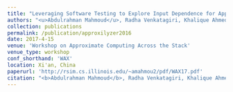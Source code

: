 ```yaml
---
title: "Leveraging Software Testing to Explore Input Dependence for Approximate Computing"
authors: "<u>Abdulrahman Mahmoud</u>, Radha Venkatagiri, Khalique Ahmed, Sarita Adve, Darko Marinov, and Sasa Misailovic"
collection: publications
permalink: /publication/approxilyzer2016
date: 2017-4-15
venue: 'Workshop on Approximate Computing Across the Stack' 
venue_type: workshop 
conf_shorthand: 'WAX'
location: Xi'an, China
paperurl: 'http://rsim.cs.illinois.edu/~amahmou2/pdf/WAX17.pdf' 
citation: "<b>Abdulrahman Mahmoud</b>, Radha Venkatagiri, Khalique Ahmed, Sarita Adve, Darko Marinov, and Sasa Misailovi. 2017. &quot;Leveraging Software Testing to Explore Input Dependence for Approximate Computing,&quot; <i>2017 Workshop on Approximate Computing Across the Stack (WAX)</i>, Xi'an, 2017."
---
```

